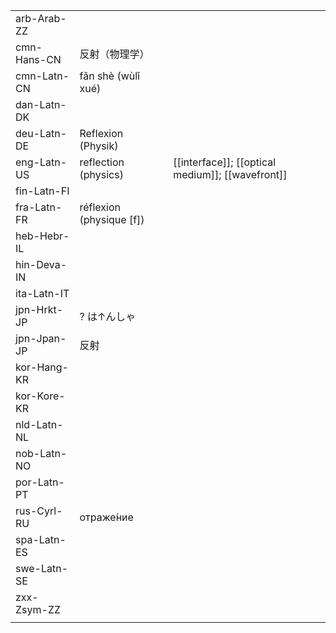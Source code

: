 | | | |
|-|-|-|
| arb-Arab-ZZ |  |  |
| cmn-Hans-CN | 反射（物理学） |  |
| cmn-Latn-CN | fǎn shè (wùlǐ xué) |  |
| dan-Latn-DK |  |  |
| deu-Latn-DE | Reflexion (Physik) |  |
| eng-Latn-US | reflection (physics) | [[interface]]; [[optical medium]]; [[wavefront]] |
| fin-Latn-FI |  |  |
| fra-Latn-FR | réflexion (physique [f]) |  |
| heb-Hebr-IL |  |  |
| hin-Deva-IN |  |  |
| ita-Latn-IT |  |  |
| jpn-Hrkt-JP | ? は↑んしゃ |  |
| jpn-Jpan-JP | 反射 |  |
| kor-Hang-KR |  |  |
| kor-Kore-KR |  |  |
| nld-Latn-NL |  |  |
| nob-Latn-NO |  |  |
| por-Latn-PT |  |  |
| rus-Cyrl-RU | отраже́ние |  |
| spa-Latn-ES |  |  |
| swe-Latn-SE |  |  |
| zxx-Zsym-ZZ |  |  |
|  |  |  |
